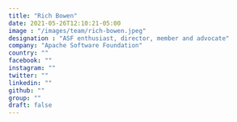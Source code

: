 ```yaml
---
title: "Rich Bowen"
date: 2021-05-26T12:10:21-05:00
image : "/images/team/rich-bowen.jpeg"
designation : "ASF enthusiast, director, member and advocate"
company: "Apache Software Foundation"
country: ""
facebook: ""
instagram: ""
twitter: ""
linkedin: ""
github: ""
group: ""
draft: false
---
```


